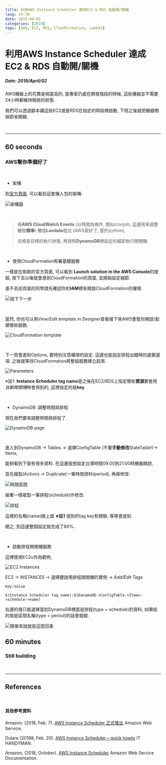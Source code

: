 ```yaml
---
title: 利用AWS Instance Scheduler 達成EC2 & RDS 自動開/關機
lang: zh-TW
date: 2019-04-02
categories: [2019]
tags: [AWS, EC2, RDS, CloudFormation, Lambda]
---
```




# 利用AWS Instance Scheduler 達成EC2 & RDS 自動開/關機

##### Date: 2019/April/02

AWS機器上的花費是相當高的, 當專案仍處在開發階段的時候, 這些機器並不需要24小時都維持開啟的狀態.

我們可以透過腳本讓這些EC2或是RDS在指定的時段裡啟動, 下班之後就把機器關掉節省開銷.

<br>


---


## 60 seconds

### AWS幫你準備好了

<br>

- 架構

到[官方頁面][ref#instance-schedule-page], 可以看到這套懶人包的架構:

![架構圖][img#01]

<br>

>用**AWS CloudWatch Events** (以時間為條件, 類似cronjob, 這邊用來調整觸發**頻率**) 觸發**Lambda**程式 (AWS寫好了, 基於python),
>
>去檢查目標的執行狀態, 再按照**DynamoDB**裡設定的細節執行開關機.

<br>

- 使用CloudFormation佈署基礎服務


一樣是在剛剛的官方頁面, 可以看到 **Launch solution in the AWS Console**的按鈕,
按下去以後就會進到CloudFormation的頁面, 並開始設定細節.

進不去該頁面的同學請先確認你的**IAM**裡有開啟CloudFormation的權限.

![按下下一步][img#02]

<br>

當然, 你也可以用*View/Edit template in Designer*查看接下來AWS會幫你開啟/創建哪些服務.

![CloudFormation template][img#03]

<br>


下一頁會進到Options, 要特別注意權限的設定. 這邊也能設定排程出錯時的處置選項.
之後就等待CloudFormation將整組服務建立起來.

![Parameters][img#04]

※註1: **Instance Scheduler tag name**是之後在EC2/RDS上指定哪些**資源**要套用*自動開關機*時會用到的, 這裡指定的是**key**

<br>

- DynamoDB: 調整時間與排程

現在我們要來調整時間與排程了.


![DynamoDB page][img#07]

<br>

進入到DynamoDB -> Tables -> 選擇ConfigTable (不要**手動修改**StateTable!)-> Items,

能夠看到下面有很多資料. 在這邊我想設定台灣時間09:00到21:00時機器開啟,

首先複製(Actions -> Duplicate)一筆時間資料(period), 再做修改:

![時間區間][img#05]

接著一樣複製一筆排程(schedule)作修改:

![排程][img#06]

這裡的名稱(name)跟上面 **※註1** 提到的tag key有關聯, 等等會提到.

總之, 到這邊整個設定就完成了80%.

<br>

- 啟動排程開關機服務

這裡使用EC2u作為範例,

![EC2 Instances][img#08]

EC2 -> INSTANCES -> 選擇要啟用排程開關機的實例 -> *Add/Edit Tags*

```
Key:Value

$(Instance Scheduler tag name):$(DanamoDB->ConfigTable->Items->schedule->name)
```

右邊的值只能選擇當初DynamoDB裡面是排程(type = schedule)的資料,
如果給的值是區間名稱(type = period)的話會報錯.

![簡單來說就是這麼回事][img#09]


## 60 minutes

### Still building




<br>

---


## References

[img#01]: /images/2019/april/cb70e1deb398f3ce74b74c793de1d7d1a2150f9a7dae33419f792a655bac253e.png "AWS Solution overview"

[img#02]: /images/2019/april/48018e1af8c10f2731359f431c8d7213d9cb731dc7b93fad8217f16e82a03ac5.png "AWS自動填入了Scheduler的模板, 按下Next即可"

[img#03]: /images/2019/april/9627a0853bd495f52df4837eda2b5fd07e12c83089dd3ab8aa091630719f03b6.png "CloudFormation template"

[img#04]: /images/2019/april/2183c72c3c752ce3f4b7e1779bf829d065185f5ba93f3c9d1ea01b1e5818e70b.png "參數說明"

[img#05]: /images/2019/april/6d604a1f57da63aafef62542d6427e8227e5282f2d1d17ca6b429697af137586.png "period"

[img#06]: /images/2019/april/6d604a1f57da63aafef62542d6427e8227e5282f2d1d17ca6b429697af137586.png "schedule"

[img#07]: /images/2019/april/16a696b30864af42938ae92ec669f6e9d7012c4478bbb14c0a4b338de53bdb47.png "DynamoDB"

[img#08]: /images/2019/april/925280d6c0935aad3a992ed66da8307882b8d38c30183c37f73fb28ce20deb80.png "EC2 page"

[img#09]: /images/2019/april/ff9e608382107313f3400f7523d0a1f73d4c879c2e6826eef10dca792e0baa1f.png "Instance Scheduler on the AWS Cloud"


[ref#instance-schedule-page]: https://aws.amazon.com/tw/solutions/instance-scheduler/ "AWS Instance Scheduler"

[ref#01]: link "Link description"


<br>

#### 其他參考資料

Amazon. (2018, Feb. 7). [AWS Instance Scheduler 正式推出](https://aws.amazon.com/tw/about-aws/whats-new/2018/02/introducing-the-aws-instance-scheduler/) Amazon Web Service.

Dulare (20188, Feb. 20). [AWS Instance Scheduler – quick howto](https://handyman.dulare.com/aws-instance-scheduler-quick-howto/) IT HANDYMAN.

Amazon, (2018, October). [AWS Instance Scheduler](https://docs.aws.amazon.com/solutions/latest/instance-scheduler/welcome.html) Amazon Web Service Documentation.